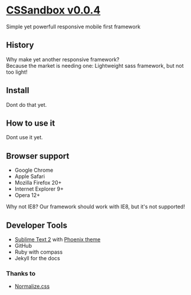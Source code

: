 # [CSSandbox v0.0.4](http://www.thepixelsandbox.com)
Simple yet powerfull responsive mobile first framework


## History
Why make yet another responsive framework?<br>
Because the market is needing one: Lightweight sass framework, but not too light!


## Install
Dont do that yet.


## How to use it
Dont use it yet.


## Browser support
* Google Chrome
* Apple Safari
* Mozilla Firefox 20+
* Internet Explorer 9+
* Opera 12+

Why not IE8? Our framework should work with IE8, but it's not supported!


## Developer Tools
* [Sublime Text 2](http://www.sublimetext.com/) with [Phoenix theme](https://github.com/netatoo/phoenix-theme)
* GitHub
* Ruby with compass
* Jekyll for the docs



### Thanks to
* [Normalize.css](https://github.com/necolas/normalize.css/)

